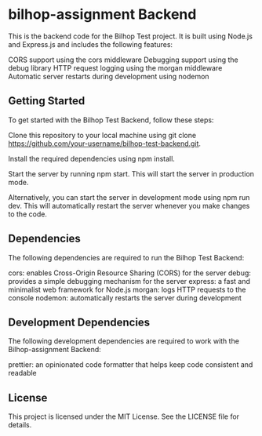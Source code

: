 # bilhop-assignment Backend

This is the backend code for the Bilhop Test project. It is built using Node.js and Express.js and includes the following features:

CORS support using the cors middleware
Debugging support using the debug library
HTTP request logging using the morgan middleware
Automatic server restarts during development using nodemon

## Getting Started

To get started with the Bilhop Test Backend, follow these steps:

Clone this repository to your local machine using git clone https://github.com/your-username/bilhop-test-backend.git.

Install the required dependencies using npm install.

Start the server by running npm start. This will start the server in production mode.

Alternatively, you can start the server in development mode using npm run dev. This will automatically restart the server whenever you make changes to the code.

## Dependencies

The following dependencies are required to run the Bilhop Test Backend:

cors: enables Cross-Origin Resource Sharing (CORS) for the server
debug: provides a simple debugging mechanism for the server
express: a fast and minimalist web framework for Node.js
morgan: logs HTTP requests to the console
nodemon: automatically restarts the server during development

## Development Dependencies

The following development dependencies are required to work with the Bilhop-assignment Backend:

prettier: an opinionated code formatter that helps keep code consistent and readable

## License

This project is licensed under the MIT License. See the LICENSE file for details.
